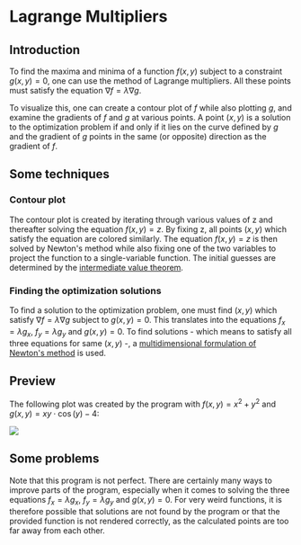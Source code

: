 # Lagrange Multipliers

## Introduction
To find the maxima and minima of a function $f(x,y)$ subject to a constraint $g(x,y)=0$, one can use the method of Lagrange multipliers.
All these points must satisfy the equation $\nabla f = \lambda \nabla g$.

To visualize this, one can create a contour plot of $f$ while also plotting $g$, and examine the gradients of $f$ and $g$ at various points. 
A point $(x,y)$ is a solution to the optimization problem if and only if it lies on the curve defined by $g$ and the gradient of $g$ points in the same (or opposite) direction as the gradient of $f$.

## Some techniques

### Contour plot
The contour plot is created by iterating through various values of z and thereafter solving the equation $f(x,y)=z$. 
By fixing z, all points $(x,y)$ which satisfy the equation are colored similarly.
The equation $f(x,y)=z$ is then solved by Newton's method while also fixing one of the two variables to project the function to a single-variable function.
The initial guesses are determined by the [intermediate value theorem](https://www.wikiwand.com/en/Intermediate_value_theorem).

### Finding the optimization solutions
To find a solution to the optimization problem, one must find $(x,y)$ which satisfy $\nabla f = \lambda \nabla g$ subject to $g(x,y)=0$.
This translates into the equations $f_x = \lambda g_x$, $f_y = \lambda g_y$ and $g(x,y)=0$. 
To find solutions - which means to satisfy all three equations for same $(x,y)$ -, a [multidimensional formulation of Newton's method](https://en.wikipedia.org/wiki/Newton's_method#Systems_of_equations) is used.


## Preview
The following plot was created by the program with $f(x,y)=x^2+y^2$ and $g(x,y)=xy \cdot \cos(y) - 4$:

<img src="https://github-production-user-asset-6210df.s3.amazonaws.com/43090398/348569553-a8a2267e-f451-4a2b-901f-739cfa322e68.png?X-Amz-Algorithm=AWS4-HMAC-SHA256&X-Amz-Credential=AKIAVCODYLSA53PQK4ZA%2F20240714%2Fus-east-1%2Fs3%2Faws4_request&X-Amz-Date=20240714T204818Z&X-Amz-Expires=300&X-Amz-Signature=759427c4d888e7fed57c5104f45a37b4e159b16e78c7fef6b9321252b4c5bf5d&X-Amz-SignedHeaders=host&actor_id=43090398&key_id=0&repo_id=736715605" />

## Some problems
Note that this program is not perfect. There are certainly many ways to improve parts of the program, especially when it comes to solving the three equations $f_x = \lambda g_x$, $f_y = \lambda g_y$ and $g(x,y)=0$.
For very weird functions, it is therefore possible that solutions are not found by the program or that the provided function is not rendered correctly, as the calculated points are too far away from each other. 
